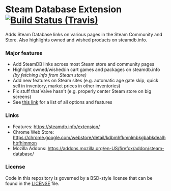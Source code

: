 # Steam Database Extension [![Build Status (Travis)](https://img.shields.io/travis/SteamDatabase/BrowserExtension/master.svg?style=flat-square)](https://travis-ci.org/SteamDatabase/BrowserExtension)

Adds Steam Database links on various pages in the Steam Community and Store.
Also highlights owned and wished products on steamdb.info.

### Major features
* Add SteamDB links across most Steam store and community pages
* Highlight owned/wished/in cart games and packages on steamdb.info *(by fetching info from Steam store)*
* Add new features on Steam sites (e.g. automatic age gate skip, quick sell in inventory, market prices in other inventories)
* Fix stuff that Valve hasn't (e.g. properly center Steam store on big screens)
* See [this link](https://steamdb.info/extension/) for a list of all options and features

### Links
* Features: https://steamdb.info/extension/
* Chrome Web Store: https://chrome.google.com/webstore/detail/kdbmhfkmnlmbkgbabkdealhhbfhlmmon
* Mozilla Addons: https://addons.mozilla.org/en-US/firefox/addon/steam-database/

### License
Code in this repository is governed by a BSD-style license that can be found in the [LICENSE](LICENSE) file.
